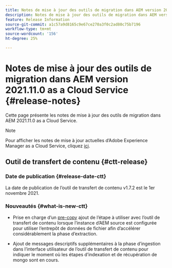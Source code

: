 ```yaml
---
title: Notes de mise à jour des outils de migration dans AEM version 2021.11.0 as a Cloud Service
description: Notes de mise à jour des outils de migration dans AEM version 2021.11.0 as a Cloud Service
feature: Release Information
source-git-commit: a1c57a9d8165c9e67ce270a3f0c2ad80c75b7196
workflow-type: tm+mt
source-wordcount: '156'
ht-degree: 25%

---
```



# Notes de mise à jour des outils de migration dans AEM version 2021.11.0 as a Cloud Service {#release-notes}

Cette page présente les notes de mise à jour des outils de migration dans AEM 2021.11.0 as a Cloud Service.

>[!NOTE]
>Pour afficher les notes de mise à jour actuelles d’Adobe Experience Manager as a Cloud Service, cliquez [ici](https://experienceleague.adobe.com/docs/experience-manager-cloud-service/release-notes/release-notes/release-notes-current.html?lang=fr).

## Outil de transfert de contenu {#ctt-release}

### Date de publication {#release-date-ctt}

La date de publication de l’outil de transfert de contenu v1.7.2 est le 1er novembre 2021.

### Nouveautés {#what-is-new-ctt}

* Prise en charge d’un [pre-copy](https://experienceleague.adobe.com/docs/experience-manager-cloud-service/moving/cloud-migration/content-transfer-tool/handling-large-content-repositories.html?lang=fr) ajout de l’étape à utiliser avec l’outil de transfert de contenu lorsque l’instance d’AEM source est configurée pour utiliser l’entrepôt de données de fichier afin d’accélérer considérablement la phase d’extraction.

* Ajout de messages descriptifs supplémentaires à la phase d’ingestion dans l’interface utilisateur de l’outil de transfert de contenu pour indiquer le moment où les étapes d’indexation et de récupération de mongo sont en cours.